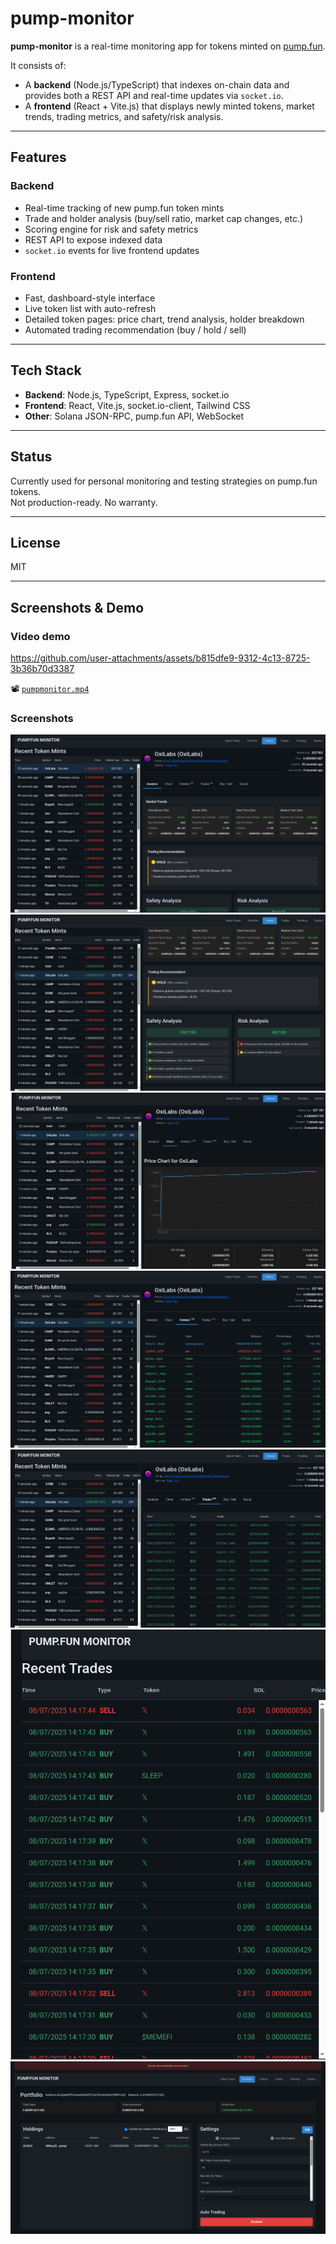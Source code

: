 # pump-monitor

**pump-monitor** is a real-time monitoring app for tokens minted on [pump.fun](https://pump.fun).

It consists of:
- A **backend** (Node.js/TypeScript) that indexes on-chain data and provides both a REST API and real-time updates via `socket.io`.
- A **frontend** (React + Vite.js) that displays newly minted tokens, market trends, trading metrics, and safety/risk analysis.

---

## Features

### Backend
- Real-time tracking of new pump.fun token mints
- Trade and holder analysis (buy/sell ratio, market cap changes, etc.)
- Scoring engine for risk and safety metrics
- REST API to expose indexed data
- `socket.io` events for live frontend updates

### Frontend
- Fast, dashboard-style interface
- Live token list with auto-refresh
- Detailed token pages: price chart, trend analysis, holder breakdown
- Automated trading recommendation (buy / hold / sell)

---

## Tech Stack

- **Backend**: Node.js, TypeScript, Express, socket.io
- **Frontend**: React, Vite.js, socket.io-client, Tailwind CSS
- **Other**: Solana JSON-RPC, pump.fun API, WebSocket

---

## Status

Currently used for personal monitoring and testing strategies on pump.fun tokens.  
Not production-ready. No warranty.

---

## License

MIT

---

## Screenshots & Demo

### Video demo  


https://github.com/user-attachments/assets/b815dfe9-9312-4c13-8725-3b36b70d3387


📽️ [`pumpmonitor.mp4`](./screenshots/pumpmonitor.mp4)

### Screenshots  
![Screenshot 1](./screenshots/pumpmonitor_01.png)  
![Screenshot 2](./screenshots/pumpmonitor_02.png)  
![Screenshot 3](./screenshots/pumpmonitor_03.png)  
![Screenshot 4](./screenshots/pumpmonitor_04.png)  
![Screenshot 5](./screenshots/pumpmonitor_05.png)  
![Screenshot 6](./screenshots/pumpmonitor_06.png)
![Screenshot 7](./screenshots/pumpmonitor_07.png)

